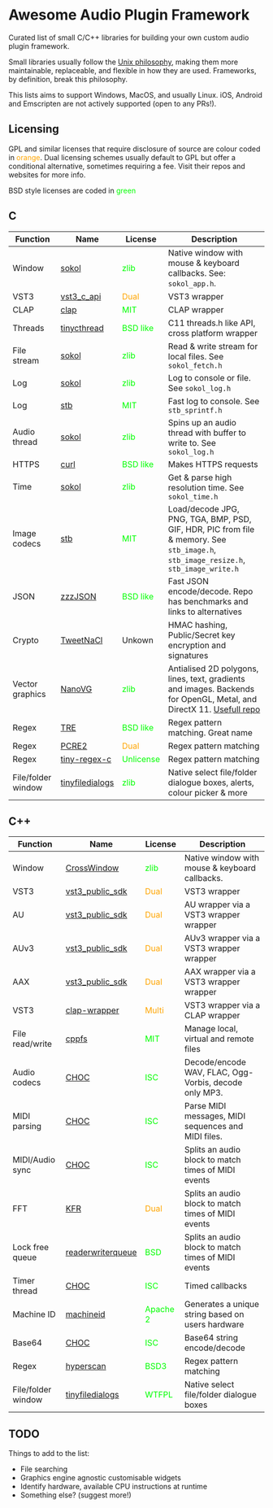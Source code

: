 # Awesome Audio Plugin Framework

Curated list of small C/C++ libraries for building your own custom audio plugin framework.

Small libraries usually follow the [Unix philosophy](https://en.wikipedia.org/wiki/Unix_philosophy#Do_One_Thing_and_Do_It_Well), making them more maintainable, replaceable, and flexible in how they are used. Frameworks, by definition, break this philosophy.

This lists aims to support Windows, MacOS, and usually Linux. iOS, Android and Emscripten are not actively supported (open to any PRs!).

## Licensing

GPL and similar licenses that require disclosure of source are colour coded in <span style="color:orange;">orange</span>. Dual licensing schemes usually default to GPL but offer a conditional alternative, sometimes requiring a fee. Visit their repos and websites for more info.

BSD style licenses are coded in <span style="color:lime;">green</span>

## C

| Function           | Name                                                                 | License                                    | Description                                                                                                                                                    |
| ------------------ | -------------------------------------------------------------------- | ------------------------------------------ | -------------------------------------------------------------------------------------------------------------------------------------------------------------- |
| Window             | [sokol](https://github.com/floooh/sokol)                             | <span style="color:lime;">zlib</span>      | Native window with mouse & keyboard callbacks. See: `sokol_app.h`.                                                                                             |
| VST3               | [vst3_c_api](https://github.com/steinbergmedia/vst3_c_api)           | <span style="color:orange;">Dual</span>    | VST3 wrapper                                                                                                                                                   |
| CLAP               | [clap](https://github.com/free-audio/clap)                           | <span style="color:lime;">MIT</span>       | CLAP wrapper                                                                                                                                                   |
| Threads            | [tinycthread](https://github.com/tinycthread/tinycthread)            | <span style="color:lime;">BSD like</span>  | C11 threads.h like API, cross platform wrapper                                                                                                                 |
| File stream        | [sokol](https://github.com/floooh/sokol)                             | <span style="color:lime;">zlib</span>      | Read & write stream for local files. See `sokol_fetch.h`                                                                                                       |
| Log                | [sokol](https://github.com/floooh/sokol)                             | <span style="color:lime;">zlib</span>      | Log to console or file. See `sokol_log.h`                                                                                                                      |
| Log                | [stb](https://github.com/nothings/stb)                               | <span style="color:lime;">MIT</span>       | Fast log to console. See `stb_sprintf.h`                                                                                                                       |
| Audio thread       | [sokol](https://github.com/floooh/sokol)                             | <span style="color:lime;">zlib</span>      | Spins up an audio thread with buffer to write to. See `sokol_log.h`                                                                                            |
| HTTPS              | [curl](https://github.com/curl/curl)                                 | <span style="color:lime;">BSD like</span>  | Makes HTTPS requests                                                                                                                                           |
| Time               | [sokol](https://github.com/floooh/sokol)                             | <span style="color:lime;">zlib</span>      | Get & parse high resolution time. See `sokol_time.h`                                                                                                           |
| Image codecs       | [stb](https://github.com/nothings/stb)                               | <span style="color:lime;">MIT</span>       | Load/decode JPG, PNG, TGA, BMP, PSD, GIF, HDR, PIC from file & memory. See `stb_image.h`, `stb_image_resize.h`, `stb_image_write.h`                            |
| JSON               | [zzzJSON](https://github.com/dacez/zzzjson)                          | <span style="color:lime;">BSD like</span>  | Fast JSON encode/decode. Repo has benchmarks and links to alternatives                                                                                         |
| Crypto             | [TweetNaCl](https://tweetnacl.cr.yp.to/software.html)                | Unkown                                     | HMAC hashing, Public/Secret key encryption and signatures                                                                                                      |
| Vector graphics    | [NanoVG](https://github.com/memononen/nanovg)                        | <span style="color:lime;">zlib</span>      | Antialised 2D polygons, lines, text, gradients and images. Backends for OpenGL, Metal, and DirectX 11. [Usefull repo](https://github.com/Tremus/nanovg_compat) |
| Regex              | [TRE](https://github.com/laurikari/tre)                              | <span style="color:lime;">BSD like</span>  | Regex pattern matching. Great name                                                                                                                             |
| Regex              | [PCRE2](https://github.com/PCRE2Project/pcre2)                       | <span style="color:orange;">Dual</span>    | Regex pattern matching                                                                                                                                         |
| Regex              | [tiny-regex-c](https://github.com/kokke/tiny-regex-c)                | <span style="color:lime;">Unlicense</span> | Regex pattern matching                                                                                                                                         |
| File/folder window | [tinyfiledialogs](https://sourceforge.net/projects/tinyfiledialogs/) | <span style="color:lime;">zlib</span>      | Native select file/folder dialogue boxes, alerts, colour picker & more                                                                                         |

## C++

| Function           | Name                                                                   | License                                   | Description                                           |
| ------------------ | ---------------------------------------------------------------------- | ----------------------------------------- | ----------------------------------------------------- |
| Window             | [CrossWindow](https://github.com/alaingalvan/CrossWindow)              | <span style="color:lime;">zlib</span>     | Native window with mouse & keyboard callbacks.        |
| VST3               | [ vst3_public_sdk](https://github.com/steinbergmedia/vst3_public_sdk)  | <span style="color:orange;">Dual</span>   | VST3 wrapper                                          |
| AU                 | [ vst3_public_sdk](https://github.com/steinbergmedia/vst3_public_sdk)  | <span style="color:orange;">Dual</span>   | AU wrapper via a VST3 wrapper wrapper                 |
| AUv3               | [ vst3_public_sdk](https://github.com/steinbergmedia/vst3_public_sdk)  | <span style="color:orange;">Dual</span>   | AUv3 wrapper via a VST3 wrapper wrapper               |
| AAX                | [ vst3_public_sdk](https://github.com/steinbergmedia/vst3_public_sdk)  | <span style="color:orange;">Dual</span>   | AAX wrapper via a VST3 wrapper wrapper                |
| VST3               | [clap-wrapper](https://github.com/free-audio/clap-wrapper)             | <span style="color:orange;">Multi</span>  | VST3 wrapper via a CLAP wrapper                       |
| File read/write    | [cppfs](https://github.com/cginternals/cppfs)                          | <span style="color:lime;">MIT</span>      | Manage local, virtual and remote files                |
| Audio codecs       | [CHOC](https://github.com/Tracktion/choc)                              | <span style="color:lime;">ISC</span>      | Decode/encode WAV, FLAC, Ogg-Vorbis, decode only MP3. |
| MIDI parsing       | [CHOC](https://github.com/Tracktion/choc)                              | <span style="color:lime;">ISC</span>      | Parse MIDI messages, MIDI sequences and MIDI files.   |
| MIDI/Audio sync    | [CHOC](https://github.com/Tracktion/choc)                              | <span style="color:lime;">ISC</span>      | Splits an audio block to match times of MIDI events   |
| FFT                | [KFR](https://github.com/kfrlib/kfr)                                   | <span style="color:orange;">Dual</span>   | Splits an audio block to match times of MIDI events   |
| Lock free queue    | [readerwriterqueue](https://github.com/cameron314/readerwriterqueue)   | <span style="color:lime;">BSD</span>      | Splits an audio block to match times of MIDI events   |
| Timer thread       | [CHOC](https://github.com/Tracktion/choc)                              | <span style="color:lime;">ISC</span>      | Timed callbacks                                       |
| Machine ID         | [machineid](https://github.com/Tarik02/machineid)                      | <span style="color:lime;">Apache 2</span> | Generates a unique string based on users hardware     |
| Base64             | [CHOC](https://github.com/Tracktion/choc)                              | <span style="color:lime;">ISC</span>      | Base64 string encode/decode                           |
| Regex              | [hyperscan](https://github.com/intel/hyperscan)                        | <span style="color:lime;">BSD3</span>     | Regex pattern matching                                |
| File/folder window | [tinyfiledialogs](https://github.com/samhocevar/portable-file-dialogs) | <span style="color:lime;">WTFPL</span>    | Native select file/folder dialogue boxes              |

## TODO

Things to add to the list:

-   File searching
-   Graphics engine agnostic customisable widgets
-   Identify hardware, available CPU instructions at runtime
-   Something else? (suggest more!)
